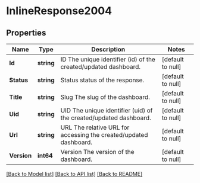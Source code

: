 # InlineResponse2004

## Properties
Name | Type | Description | Notes
------------ | ------------- | ------------- | -------------
**Id** | **string** | ID The unique identifier (id) of the created/updated dashboard. | [default to null]
**Status** | **string** | Status status of the response. | [default to null]
**Title** | **string** | Slug The slug of the dashboard. | [default to null]
**Uid** | **string** | UID The unique identifier (uid) of the created/updated dashboard. | [default to null]
**Url** | **string** | URL The relative URL for accessing the created/updated dashboard. | [default to null]
**Version** | **int64** | Version The version of the dashboard. | [default to null]

[[Back to Model list]](../README.md#documentation-for-models) [[Back to API list]](../README.md#documentation-for-api-endpoints) [[Back to README]](../README.md)


